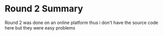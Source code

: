 # Round 2 Summary

Round 2 was done on an online platform thus i don't have the source code here but they were easy problems
